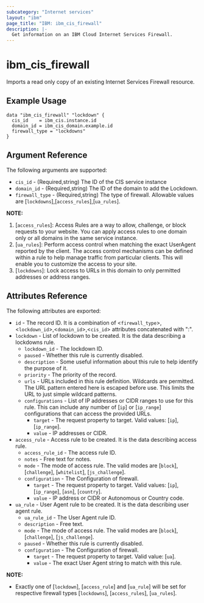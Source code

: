 ```yaml
---
subcategory: "Internet services"
layout: "ibm"
page_title: "IBM: ibm_cis_firewall"
description: |-
  Get information on an IBM Cloud Internet Services Firewall.
---
```


# ibm_cis_firewall

Imports a read only copy of an existing Internet Services Firewall resource.

## Example Usage

```hcl
data "ibm_cis_firewall" "lockdown" {
  cis_id    = ibm_cis.instance.id
  domain_id = ibm_cis_domain.example.id
  firewall_type = "lockdowns"
}
```

## Argument Reference

The following arguments are supported:

- `cis_id` - (Required,string) The ID of the CIS service instance
- `domain_id` - (Required,string) The ID of the domain to add the Lockdown.
- `firewall_type` - (Required,string) The type of firewall. Allowable values are [`lockdowns`],[`access_rules`],[`ua_rules`].

**NOTE:**

1. [`access_rules`]: Access Rules are a way to allow, challenge, or block requests to your website. You can apply access rules to one domain only or all domains in the same service instance.
2. [`ua_rules`]: Perform access control when matching the exact UserAgent reported by the client. The access control mechanisms can be defined within a rule to help manage traffic from particular clients. This will enable you to customize the access to your site.
3. [`lockdowns`]: Lock access to URLs in this domain to only permitted addresses or address ranges.

## Attributes Reference

The following attributes are exported:

- `id` - The record ID. It is a combination of <`firewall_type`>,<`lockdown_id`>,<`domain_id`>,<`cis_id`> attributes concatenated with ":".
- `lockdown` - List of lockdown to be created. It is the data describing a lockdowns rule.
  - `lockdown_id` - The lockdown ID.
  - `paused` - Whether this rule is currently disabled.
  - `description` - Some useful information about this rule to help identify the purpose of it.
  - `priority` - The priority of the record.
  - `urls` - URLs included in this rule definition. Wildcards are permitted. The URL pattern entered here is escaped before use. This limits the URL to just simple wildcard patterns.
  - `configurations` - List of IP addresses or CIDR ranges to use for this rule. This can include any number of [`ip`] or [`ip_range`] configurations that can access the provided URLs.
    - `target` - The request property to target. Valid values: [`ip`], [`ip_range`].
    - `value` - IP addresses or CIDR.
- `access_rule` - Access rule to be created. It is the data describing access rule.
  - `access_rule_id` - The access rule ID.
  - `notes` - Free text for notes.
  - `mode` - The mode of access rule. The valid modes are [`block`], [`challenge`], [`whitelist`], [`js_challenge`].
  - `configuration` - The Configuration of firewall.
    - `target` - The request property to target. Valid values: [`ip`], [`ip_range`], [`asn`], [`country`].
    - `value` - IP address or CIDR or Autonomous or Country code.
- `ua_rule` - User Agent rule to be created. It is the data describing user agent rule.
  - `ua_rule_id` - The User Agent rule ID.
  - `description` - Free text.
  - `mode` - The mode of access rule. The valid modes are [`block`], [`challenge`], [`js_challenge`].
  - `paused` - Whether this rule is currently disabled.
  - `configuration` - The Configuration of firewall.
    - `target` - The request property to target. Valid value: [`ua`].
    - `value` - The exact User Agent string to match with this rule.

**NOTE:**

- Exactly one of [`lockdown`], [`access_rule`] and [`ua_rule`] will be set for respective firewall types [`lockdowns`], [`access_rules`], [`ua_rules`].
